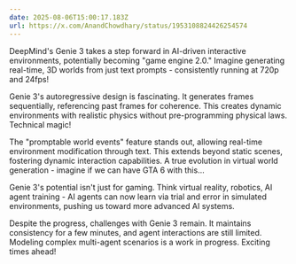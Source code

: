 ```yaml
---
date: 2025-08-06T15:00:17.183Z
url: https://x.com/AnandChowdhary/status/1953108824426254574
---
```


DeepMind's Genie 3 takes a step forward in AI-driven interactive environments, potentially becoming "game engine 2.0." Imagine generating real-time, 3D worlds from just text prompts - consistently running at 720p and 24fps!  
  
Genie 3's autoregressive design is fascinating. It generates frames sequentially, referencing past frames for coherence. This creates dynamic environments with realistic physics without pre-programming physical laws. Technical magic!  
  
The "promptable world events" feature stands out, allowing real-time environment modification through text. This extends beyond static scenes, fostering dynamic interaction capabilities. A true evolution in virtual world generation - imagine if we can have GTA 6 with this...  
  
Genie 3's potential isn't just for gaming. Think virtual reality, robotics, AI agent training - AI agents can now learn via trial and error in simulated environments, pushing us toward more advanced AI systems.  
  
Despite the progress, challenges with Genie 3 remain. It maintains consistency for a few minutes, and agent interactions are still limited. Modeling complex multi-agent scenarios is a work in progress. Exciting times ahead!